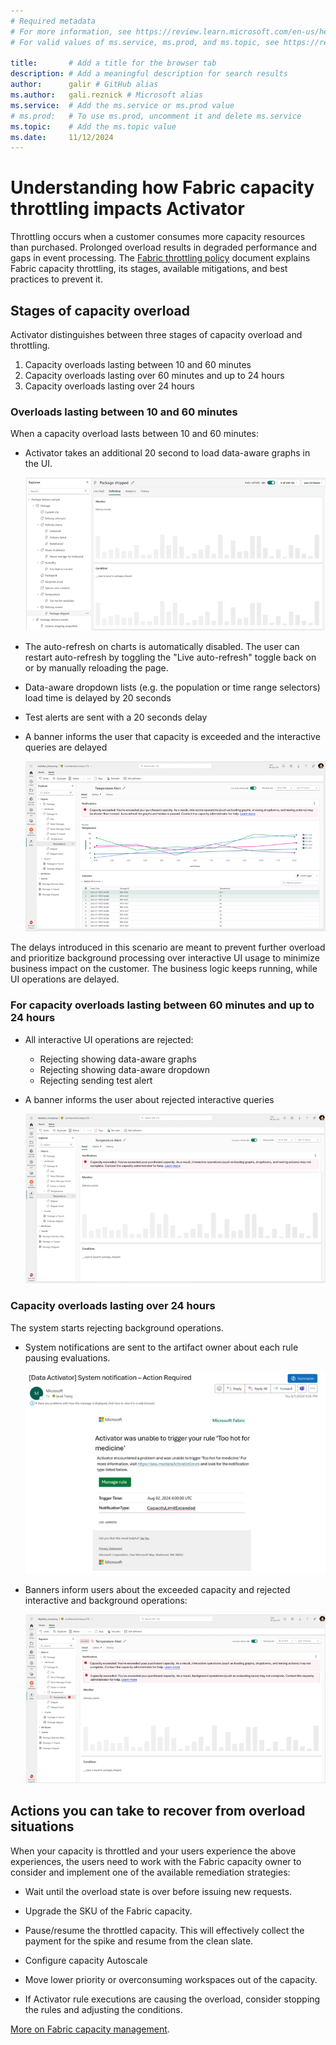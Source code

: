 ```yaml
---
# Required metadata
# For more information, see https://review.learn.microsoft.com/en-us/help/platform/learn-editor-add-metadata?branch=main
# For valid values of ms.service, ms.prod, and ms.topic, see https://review.learn.microsoft.com/en-us/help/platform/metadata-taxonomies?branch=main

title:       # Add a title for the browser tab
description: # Add a meaningful description for search results
author:      galir # GitHub alias
ms.author:   gali.reznick # Microsoft alias
ms.service:  # Add the ms.service or ms.prod value
# ms.prod:   # To use ms.prod, uncomment it and delete ms.service
ms.topic:    # Add the ms.topic value
ms.date:     11/12/2024
---
```


# Understanding how Fabric capacity throttling impacts Activator

Throttling occurs when a customer consumes more capacity resources than purchased. Prolonged overload results in degraded performance and gaps in event processing. The [Fabric throttling policy](/fabric/enterprise/throttling) document explains Fabric capacity throttling, its stages, available mitigations, and best practices to prevent it.

## Stages of capacity overload

Activator distinguishes between three stages of capacity overload and throttling.
1.	Capacity overloads lasting between 10 and 60 minutes
2.  Capacity overloads lasting over 60 minutes and up to 24 hours  
3.	Capacity overloads lasting over 24 hours 

### Overloads lasting between 10 and 60 minutes

When a capacity overload lasts between 10 and 60 minutes:

- Activator takes an additional 20 second to load data-aware graphs in the UI.

    ![activator-throttling-delay](media/activator-throttling-effects/activator-throttling-delay.png)
  
- The auto-refresh on charts is automatically disabled. The user can restart auto-refresh by toggling the "Live auto-refresh" toggle back on or by manually reloading the page.

- Data-aware dropdown lists (e.g. the population or time range selectors) load time is delayed by 20 seconds

- Test alerts are sent with a 20 seconds delay

- A banner informs the user that capacity is exceeded and the interactive queries are delayed

    ![activator-throttling-banner](media/activator-throttling-effects/activator-throttling-banner.png)

The delays introduced in this scenario are meant to prevent further overload and prioritize background processing over interactive UI usage to minimize business impact on the customer. The business logic keeps running, while UI operations are delayed.

### For capacity overloads lasting between 60 minutes and up to 24 hours

- All interactive UI operations are rejected:
  - Rejecting showing data-aware graphs
  - Rejecting showing data-aware dropdown
  - Rejecting sending test alert

- A banner informs the user about rejected interactive queries

    ![activator-throttling-exceeded](media/activator-throttling-effects/activator-throttling-exceeded.png)


### Capacity overloads lasting over 24 hours

The system starts rejecting background operations.

- System notifications are sent to the artifact owner about each rule pausing evaluations.

    ![activator-throttling-email](media/activator-throttling-effects/activator-throttling-email.png)
  
- Banners inform users about the exceeded capacity and rejected interactive and background operations:

    ![activator-throttling-capacity-paused](media/activator-throttling-effects/activator-throttling-capacity-paused.png)


## Actions you can take to recover from overload situations

When your capacity is throttled and your users experience the above experiences, the users need to work with the Fabric capacity owner to consider and implement one of the available remediation strategies:

- Wait until the overload state is over before issuing new requests.

- Upgrade the SKU of the Fabric capacity.

- Pause/resume the throttled capacity. This will effectively collect the payment for the spike and resume from the clean slate.

- Configure capacity Autoscale

- Move lower priority or overconsuming workspaces out of the capacity.

- If Activator rule executions are causing the overload, consider stopping the rules and adjusting the conditions.

[More on Fabric capacity management](/fabric/enterprise/throttling).
